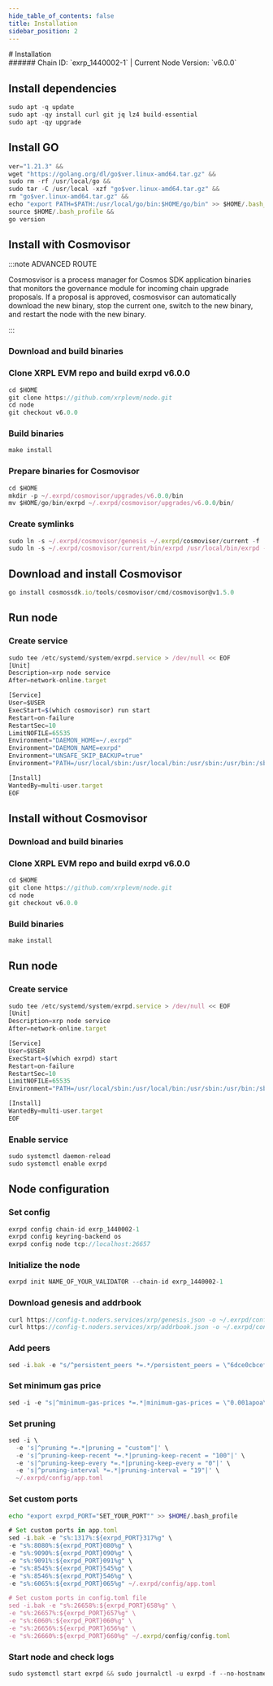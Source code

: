 ```yaml
---
hide_table_of_contents: false
title: Installation
sidebar_position: 2
---
```


<div class="h1-with-icon icon-xrp">
# Installation
</div>
###### Chain ID: `exrp_1440002-1` | Current Node Version: `v6.0.0`

## Install dependencies

```js
sudo apt -q update
sudo apt -qy install curl git jq lz4 build-essential
sudo apt -qy upgrade
```

## Install GO
```js
ver="1.21.3" &&
wget "https://golang.org/dl/go$ver.linux-amd64.tar.gz" &&
sudo rm -rf /usr/local/go &&
sudo tar -C /usr/local -xzf "go$ver.linux-amd64.tar.gz" &&
rm "go$ver.linux-amd64.tar.gz" &&
echo "export PATH=$PATH:/usr/local/go/bin:$HOME/go/bin" >> $HOME/.bash_profile &&
source $HOME/.bash_profile &&
go version
```

## Install with Cosmovisor
:::note ADVANCED ROUTE

Cosmosvisor is a process manager for Cosmos SDK application binaries that monitors the governance module for incoming chain upgrade proposals. If a proposal is approved, cosmosvisor can automatically download the new binary, stop the current one, switch to the new binary, and restart the node with the new binary.

:::
### Download and build binaries
### Clone XRPL EVM repo and build exrpd v6.0.0
```js
cd $HOME
git clone https://github.com/xrplevm/node.git
cd node
git checkout v6.0.0
```

### Build binaries
```js
make install
```
### Prepare binaries for Cosmovisor
```js
cd $HOME
mkdir -p ~/.exrpd/cosmovisor/upgrades/v6.0.0/bin
mv $HOME/go/bin/exrpd ~/.exrpd/cosmovisor/upgrades/v6.0.0/bin/
```

### Create symlinks
```js
sudo ln -s ~/.exrpd/cosmovisor/genesis ~/.exrpd/cosmovisor/current -f
sudo ln -s ~/.exrpd/cosmovisor/current/bin/exrpd /usr/local/bin/exrpd -f
```

## Download and install Cosmovisor
```js
go install cosmossdk.io/tools/cosmovisor/cmd/cosmovisor@v1.5.0
```

## Run node
### Create service
```js
sudo tee /etc/systemd/system/exrpd.service > /dev/null << EOF
[Unit]
Description=xrp node service
After=network-online.target

[Service]
User=$USER
ExecStart=$(which cosmovisor) run start
Restart=on-failure
RestartSec=10
LimitNOFILE=65535
Environment="DAEMON_HOME=~/.exrpd"
Environment="DAEMON_NAME=exrpd"
Environment="UNSAFE_SKIP_BACKUP=true"
Environment="PATH=/usr/local/sbin:/usr/local/bin:/usr/sbin:/usr/bin:/sbin:/bin:/usr/games:/usr/local/games:/snap/bin:~/.exrpd/cosmovisor/current/bin"

[Install]
WantedBy=multi-user.target
EOF
```

## Install without Cosmovisor

### Download and build binaries
### Clone XRPL EVM repo and build exrpd v6.0.0
```js
cd $HOME
git clone https://github.com/xrplevm/node.git
cd node
git checkout v6.0.0
```

### Build binaries
```js
make install
```

## Run node
### Create service
```js
sudo tee /etc/systemd/system/exrpd.service > /dev/null << EOF
[Unit]
Description=xrp node service
After=network-online.target

[Service]
User=$USER
ExecStart=$(which exrpd) start
Restart=on-failure
RestartSec=10
LimitNOFILE=65535
Environment="PATH=/usr/local/sbin:/usr/local/bin:/usr/sbin:/usr/bin:/sbin:/bin:/usr/games:/usr/local/games:/snap/bin"

[Install]
WantedBy=multi-user.target
EOF
```

### Enable service
```js
sudo systemctl daemon-reload
sudo systemctl enable exrpd
```

## Node configuration
### Set config
```js
exrpd config chain-id exrp_1440002-1
exrpd config keyring-backend os
exrpd config node tcp://localhost:26657
```

### Initialize the node
```js
exrpd init NAME_OF_YOUR_VALIDATOR --chain-id exrp_1440002-1
```

### Download genesis and addrbook
```js
curl https://config-t.noders.services/xrp/genesis.json -o ~/.exrpd/config/genesis.json
curl https://config-t.noders.services/xrp/addrbook.json -o ~/.exrpd/config/addrbook.json
```
### Add peers
```js
sed -i.bak -e "s/^persistent_peers *=.*/persistent_peers = \"6dce0cbcef3fc253a5a3bdaf22985163586175c9@xrp-t-rpc.noders.services:37956\"/" ~/.exrpd/config/config.toml
```

### Set minimum gas price
```js
sed -i -e "s|^minimum-gas-prices *=.*|minimum-gas-prices = \"0.001apoa\"|" ~/.exrpd/config/app.toml
```
### Set pruning
```js
sed -i \
  -e 's|^pruning *=.*|pruning = "custom"|' \
  -e 's|^pruning-keep-recent *=.*|pruning-keep-recent = "100"|' \
  -e 's|^pruning-keep-every *=.*|pruning-keep-every = "0"|' \
  -e 's|^pruning-interval *=.*|pruning-interval = "19"|' \
  ~/.exrpd/config/app.toml
```

### Set custom ports

```bash
echo "export exrpd_PORT="SET_YOUR_PORT"" >> $HOME/.bash_profile
```

```js
# Set custom ports in app.toml
sed -i.bak -e "s%:1317%:${exrpd_PORT}317%g" \
-e "s%:8080%:${exrpd_PORT}080%g" \
-e "s%:9090%:${exrpd_PORT}090%g" \
-e "s%:9091%:${exrpd_PORT}091%g" \
-e "s%:8545%:${exrpd_PORT}545%g" \
-e "s%:8546%:${exrpd_PORT}546%g" \
-e "s%:6065%:${exrpd_PORT}065%g" ~/.exrpd/config/app.toml

# Set custom ports in config.toml file
sed -i.bak -e "s%:26658%:${exrpd_PORT}658%g" \
-e "s%:26657%:${exrpd_PORT}657%g" \
-e "s%:6060%:${exrpd_PORT}060%g" \
-e "s%:26656%:${exrpd_PORT}656%g" \
-e "s%:26660%:${exrpd_PORT}660%g" ~/.exrpd/config/config.toml
```

### Start node and check logs
```js
sudo systemctl start exrpd && sudo journalctl -u exrpd -f --no-hostname -o cat
```